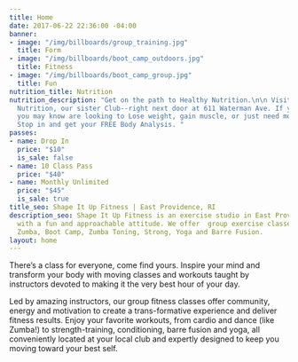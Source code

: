 ```yaml
---
title: Home
date: 2017-06-22 22:36:00 -04:00
banner:
- image: "/img/billboards/group_training.jpg"
  title: Form
- image: "/img/billboards/boot_camp_outdoors.jpg"
  title: Fitness
- image: "/img/billboards/boot_camp_group.jpg"
  title: Fun
nutrition_title: Nutrition
nutrition_description: "Get on the path to Healthy Nutrition.\n\n Visit Shape It Up
  Nutrition, our sister Club--right next door at 611 Waterman Ave. If you or someone
  you may know are looking to Lose weight, gain muscle, or just need more energy.
  Stop in and get your FREE Body Analysis. "
passes:
- name: Drop In
  price: "$10"
  is_sale: false
- name: 10 Class Pass
  price: "$40"
- name: Monthly Unlimited
  price: "$45"
  is_sale: true
title_seo: Shape It Up Fitness | East Providence, RI
description_seo: Shape It Up Fitness is an exercise studio in East Providence, RI,
  with a fun and approachable attitude. We offer  group exercise classes, including
  Zumba, Boot Camp, Zumba Toning, Strong, Yoga and Barre Fusion.
layout: home
---
```



There’s a class for everyone, come find yours. Inspire your mind and transform your body with moving classes and workouts taught by instructors devoted to making it the very best hour of your day.

Led by amazing instructors, our group fitness classes offer community, energy and motivation to create a trans-formative experience and deliver fitness results. Enjoy your favorite workouts, from cardio and dance (like Zumba!) to strength-training, conditioning, barre fusion and yoga, all conveniently located at your local club and expertly designed to keep you moving toward your best self. 